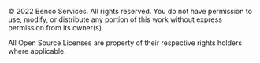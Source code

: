© 2022 Benco Services. All rights reserved. 
You do not have permission to use, modify, or distribute any portion of this work without express permission from its owner(s).

All Open Source Licenses are property of their respective rights holders where applicable.
